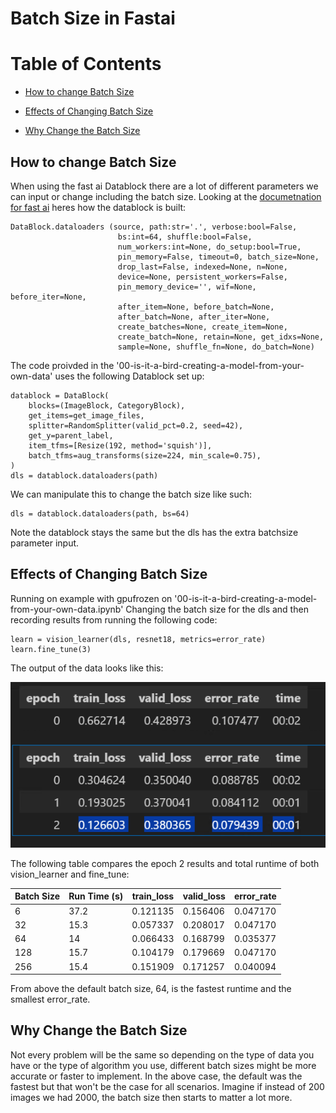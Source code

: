 # Batch Size in Fastai
# Table of Contents

- [How to change Batch Size](#How-to-change-Batch-Size)

- [Effects of Changing Batch Size](#Effects-of-Changing-Batch-Size)

- [Why Change the Batch Size](#Why-Change-the-Batch-Size)


## How to change Batch Size
When using the fast ai Datablock there are a lot of different parameters we can input or change including the batch size.
Looking at the [documetnation for fast ai](https://docs.fast.ai/data.block.html) heres how the datablock is built:
```
DataBlock.dataloaders (source, path:str='.', verbose:bool=False,
                        bs:int=64, shuffle:bool=False,
                        num_workers:int=None, do_setup:bool=True,
                        pin_memory=False, timeout=0, batch_size=None,
                        drop_last=False, indexed=None, n=None,
                        device=None, persistent_workers=False,
                        pin_memory_device='', wif=None, before_iter=None,
                        after_item=None, before_batch=None,
                        after_batch=None, after_iter=None,
                        create_batches=None, create_item=None,
                        create_batch=None, retain=None, get_idxs=None,
                        sample=None, shuffle_fn=None, do_batch=None)
```

The code proivded in the '00-is-it-a-bird-creating-a-model-from-your-own-data' uses the following Datablock set up:

```
datablock = DataBlock(
    blocks=(ImageBlock, CategoryBlock), 
    get_items=get_image_files, 
    splitter=RandomSplitter(valid_pct=0.2, seed=42),
    get_y=parent_label,
    item_tfms=[Resize(192, method='squish')],
    batch_tfms=aug_transforms(size=224, min_scale=0.75),
)
dls = datablock.dataloaders(path)
```

We can manipulate this to change the batch size like such:

```
dls = datablock.dataloaders(path, bs=64)
```
Note the datablock stays the same but the dls has the extra batchsize parameter input.

## Effects of Changing Batch Size
Running on example with gpufrozen on '00-is-it-a-bird-creating-a-model-from-your-own-data.ipynb'
Changing the batch size for the dls and then recording results from running the following code:
``` 
learn = vision_learner(dls, resnet18, metrics=error_rate)
learn.fine_tune(3)
```
The output of the data looks like this:

![Training Output](/images/training_output.png)

The following table compares the epoch 2 results and total runtime of both vision_learner and fine_tune:

| Batch Size | Run Time (s) | train_loss | valid_loss | error_rate |
| ---------- | ------------ | ---------- | ---------- | ---------- |
| 6 | 37.2 | 0.121135 |	0.156406 |	0.047170 |
| 32 | 15.3 | 0.057337 |	0.208017 |	0.047170 |
| 64 | 14 | 0.066433 |	0.168799 |	0.035377 |
| 128 | 15.7 | 0.104179 |	0.179669 |	0.047170 |
|256 | 15.4 | 0.151909 |	0.171257 |	0.040094 |

From above the default batch size, 64, is the fastest runtime and the smallest error_rate.

## Why Change the Batch Size
Not every problem will be the same so depending on the type of data you have or the type of algorithm you use, different batch sizes might be more accurate or faster to implement. In the above case, the default was the fastest but that won't be the case for all scenarios. Imagine if instead of 200 images we had 2000, the batch size then starts to matter a lot more.
